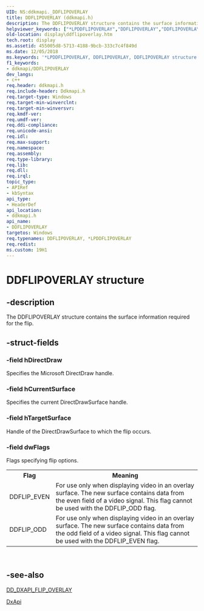 ```yaml
---
UID: NS:ddkmapi._DDFLIPOVERLAY
title: DDFLIPOVERLAY (ddkmapi.h)
description: The DDFLIPOVERLAY structure contains the surface information required for the flip.helpviewer_keywords: ["*LPDDFLIPOVERLAY","DDFLIPOVERLAY","DDFLIPOVERLAY structure [Display Devices]","LPDDFLIPOVERLAY","LPDDFLIPOVERLAY structure pointer [Display Devices]","ddkmapi/DDFLIPOVERLAY","ddkmapi/LPDDFLIPOVERLAY","ddstrcts_a29d7c69-b024-435d-8853-54477c17e960.xml","display.ddflipoverlay"]
old-location: display\ddflipoverlay.htm
tech.root: display
ms.assetid: 455005d8-5713-4188-9bcb-333c7c4f849d
ms.date: 12/05/2018
ms.keywords: '*LPDDFLIPOVERLAY, DDFLIPOVERLAY, DDFLIPOVERLAY structure [Display Devices], LPDDFLIPOVERLAY, LPDDFLIPOVERLAY structure pointer [Display Devices], ddkmapi/DDFLIPOVERLAY, ddkmapi/LPDDFLIPOVERLAY, ddstrcts_a29d7c69-b024-435d-8853-54477c17e960.xml, display.ddflipoverlay'
f1_keywords:
- ddkmapi/DDFLIPOVERLAY
dev_langs:
- c++
req.header: ddkmapi.h
req.include-header: Ddkmapi.h
req.target-type: Windows
req.target-min-winverclnt: 
req.target-min-winversvr: 
req.kmdf-ver: 
req.umdf-ver: 
req.ddi-compliance: 
req.unicode-ansi: 
req.idl: 
req.max-support: 
req.namespace: 
req.assembly: 
req.type-library: 
req.lib: 
req.dll: 
req.irql: 
topic_type:
- APIRef
- kbSyntax
api_type:
- HeaderDef
api_location:
- ddkmapi.h
api_name:
- DDFLIPOVERLAY
targetos: Windows
req.typenames: DDFLIPOVERLAY, *LPDDFLIPOVERLAY
req.redist: 
ms.custom: 19H1
---
```


# DDFLIPOVERLAY structure


## -description


The DDFLIPOVERLAY structure contains the surface information required for the flip. 


## -struct-fields




### -field hDirectDraw

Specifies the Microsoft DirectDraw handle.


### -field hCurrentSurface

Specifies the current DirectDrawSurface handle.


### -field hTargetSurface

Handle of the DirectDrawSurface to which the flip occurs.


### -field dwFlags

Flags specifying flip options. 

<table>
<tr>
<th>Flag</th>
<th>Meaning</th>
</tr>
<tr>
<td>
DDFLIP_EVEN

</td>
<td>
For use only when displaying video in an overlay surface. The new surface contains data from the even field of a video signal. This flag cannot be used with the DDFLIP_ODD flag.

</td>
</tr>
<tr>
<td>
DDFLIP_ODD

</td>
<td>
For use only when displaying video in an overlay surface. The new surface contains data from the odd field of a video signal. This flag cannot be used with the DDFLIP_EVEN flag.

</td>
</tr>
</table>
 


## -see-also




<a href="https://docs.microsoft.com/previous-versions/windows/hardware/drivers/ff550612(v=vs.85)">DD_DXAPI_FLIP_OVERLAY</a>



<a href="https://docs.microsoft.com/windows-hardware/drivers/ddi/content/dxapi/nf-dxapi-dxapi">DxApi</a>
 

 

